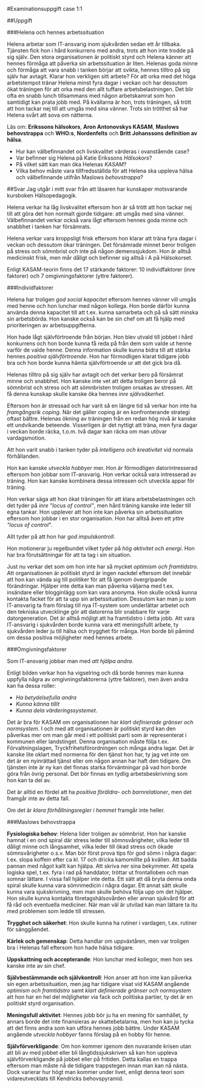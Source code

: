 #Examinationsuppgift case 1:1

##Uppgift

###Helena och hennes arbetssituation

Helena arbetar som IT-ansvarig inom sjukvården sedan ett år tillbaka. Tjänsten fick hon i hård konkurrens med andra, trots att 
hon inte trodde på sig själv. Den stora organisationen är politiskt styrd och Helena känner att hennes förmåga att påverka 
sin arbetssituation är liten. Helenas goda minne och förmåga att vara snabb i tanken börjar att svikta, hennes tilltro 
på sig själv har avtagit. Klarar hon verkligen sitt arbete? För att orka med det höga arbetstempot tränar Helena minst fyra 
dagar i veckan och har dessutom ökat träningen för att orka med den allt tuffare arbetsbelastningen. Det blir ofta en snabb 
lunch tillsammans med någon arbetskamrat som hon samtidigt kan prata jobb med. På kvällarna är hon, trots träningen, så trött 
att hon tackar nej till att umgås med sina vänner. Trots sin trötthet så har Helena svårt att sova om nätterna.

Läs om: __Erikssons hälsokors__, __Aron Antonovskys KASAM__, __Maslows behovstrappa__ och __WHO:s__, __Nordenfelts__ och 
__Britt Johanssons definition av hälsa__.

* Hur kan välbefinnandet och livskvalitet värderas i ovanstående case?
* Var befinner sig Helena på Katie Erikssons _Hälsokors_?
* På vilket sätt kan man öka Helenas _KASAM_?
* Vilka behov måste vara tillfredsställda för att Helena ska uppleva hälsa och välbefinnande utifrån Maslows _behovstrappa_?

##Svar
Jag utgår i mitt svar från att läsaren har kunskaper motsvarande kursboken Hälsopedagogik.

Helena verkar ha låg livskvalitet eftersom hon är så trött att hon tackar nej till att göra det hon normalt gjorde tidigare: 
att umgås med sina vänner. Välbefinnandet verkar också vara lågt eftersom hennes goda minne och snabbhet i tanken har
försämrats.

Helena verkar vara kroppsligt frisk eftersom hon klarar att träna fyra dagar i veckan och dessutom ökar träningen. Det
försämrade minnet beror troligen på stress och sömnbrist och inte på någon demenssjukdom. Hon är alltså medicinskt frisk, men mår dåligt och befinner sig alltså i A på Hälsokorset.

Enligt KASAM-teorin finns det 17 stärkande faktorer: 10 individfaktorer (inre faktorer) och 7 omgivningsfaktorer (yttre
faktorer).

###Individfaktorer

Helena har troligen _god social kapacitet_ eftersom hennes vänner vill umgås med henne och hon lunchar med någon kollega.
Hon borde därför kunna använda denna kapacitet till att t.ex. kunna samarbeta och på så sätt minska sin arbetsbörda.
Hon kanske också kan be sin chef om att få hjälp med prioriteringen av arbetsuppgifterna.

Hon hade lågt självförtroende från början. Hon blev utvald till jobbet i hård konkurrens
och hon borde kunna få reda på från dem som valde ut henne varför de valde henne. Denna information skulle kunna bidra till
att stärka hennes _positiva självförtroende_. Hon har förmodligen klarat tidigare jobb bra och hon borde kunna hämta
självförtroende ur att det gick bra då.

Helenas tilltro på sig själv har avtagit och det verkar bero på försämrat minne och snabbhet. Hon kanske inte vet att detta
troligen beror på sömnbrist och stress och att sömnbristen troligen orsakas av stressen. Att få denna kunskap skulle kanske
öka hennes _inre självsäkerhet_.

Eftersom hon är stressad och har varit så en längre tid så verkar hon inte ha _framgångsrik coping_. När det gäller coping
är en konfronterande strategi oftast bäẗtre. Helenas ökning av träningen från en redan hög nivå är kanske ett undvikande
beteende. Visserligen är det nyttigt att träna, men fyra dagar i veckan borde räcka, t.o.m. två dagar kan räcka om man 
utövar vardagsmotion.

Att hon varit snabb i tanken tyder på _intelligens och kreativitet_ vid normala förhållanden.

Hon kan kanske _utveckla hobbyer_ mer. Hon är förmodligen datorintresserad eftersom hon jobbar som IT-ansvarig. Hon verkar
också vara intresserad av träning. Hon kan kanske kombinera dessa intressen och utveckla appar för träning.

Hon verkar säga att hon ökat träningen för att klara arbetsbelastningen och det tyder på _inre "locus of control"_, men
hård träning kanske inte leder till egna tankar. Hon upplever att hon inte kan påverka sin arbetssituation eftersom hon jobbar 
i en stor organisation. Hon har alltså även ett _yttre "locus of control"_.

Allt tyder på att hon har _god impulskontroll_.

Hon motionerar ju regelbundet vilket tyder på _hög aktivitet och energi_. Hon har bra förutsättningar för att ta tag i sin 
situation.

Just nu verkar det som om hon inte har så mycket _optimism och framtidstro_. Att organisationen är politiskt styrd är ingen
nackdel eftersom det innebär att hon kan vända sig till politiker för att få igenom övergripande förändringar. Hjälper inte
detta kan man påverka väljarna med t.ex. insändare eller blogginlägg som kan vara anonyma. Hon skulle också kunna kontakta
facket för att ta upp sin arbetssituation. Dessutom kan man ju som IT-ansvarig ta fram förslag till nya IT-system som 
underlättar arbetet och den tekniska utvecklinge gör att datorerna blir snabbare för varje datorgeneration. Det är alltså
möjligt att ha framtidstro i detta jobb. Att vara IT-ansvarig i sjukvården borde kunna vara ett meningsfullt arbete,
ty sjukvården leder ju till hälsa och trygghet för många. Hon borde bli påmind om dessa positiva möjligheter med hennes
arbete.

###Omgivningsfaktorer

Som IT-ansvarig jobbar man med _att hjälpa andra_.

Enligt bilden verkar hon ha vigselring och då borde hennes man kunna uppfylla några av omgivningsfaktorerna (yttre faktorer),
men även andra kan ha dessa roller:

* _Ha betydelsefulla andra_
* _Kunna känna tillit_
* _Kunna dela värderingssystemet_.

Det är bra för KASAM om organisationen har _klart definierade gränser och normsystem_. I och med att organisationen är
politiskt styrd kan den påverkas mer om man går med i ett politiskt parti som är representerat i kommunen eller 
landstinget. Denna organisation måste följa t.ex. Förvaltningslagen, Tryckfrihetsförordningen och många andra lagar.
Det är kanske lite oklart med normerna för den tjänst hon har, ty jag vet inte om det är en nyinrättad tjänst eller
om någon annan har haft den tidigare. Om tjänsten inte är ny kan det finnas starka förväntningar på vad hon borde göra från
övrig personal. Det bör finnas en tydlig arbetsbeskrivning som hon kan ta del av.

Det är alltid en fördel att ha _positiva föräldra- och barnrelationer_, men det framgår inte av detta fall.

Om det är _klara förhållningsregler i hemmet_ framgår inte heller.

###Maslows behovstrappa

__Fysiologiska behov__: Helena lider troligen av sömnbrist. Hon har kanske hamnat i en ond spiral där stress
leder till sömnsvårigheter, vilka leder till dåligt minne och långsamhet, vilka leder till ökad stress och ökade 
sömnsvårigheter o.s.v. Man bör först prova tips för god sömn i några dagar: t.ex. slopa koffein efter ca kl. 17
och dricka kamomillte på kvällen. Att badda pannan med något kallt kan hjälpa. Att skriva ner sina bekymmer.
Att spela logiska spel, t.ex. fyra i rad på handdator, tröttar ut frontalloben och man somnar lättare. I vissa fall
hjälper inte detta. Ett sätt att då bryta denna onda spiral skulle kunna vara sömnmedicin i några dagar. Ett annat
sätt skulle kunna vara sjukskrivning, men man skulle behöva följa upp om det hjälper. Hon skulle kunna kontakta
företagshälsovården eller annan sjukvård för att få råd och eventuella mediciner. När man väl är utvilad kan man
lättare ta itu med problemen som ledde till stressen.

__Trygghet och säkerhet__: Hon skulle kunna ha rutiner i vardagen, t.ex. rutiner för sänggåendet.

__Kärlek och gemenskap__: Detta handlar om uppväxtåren, men var troligen bra i Helenas fall eftersom hon hade hälsa tidigare.

__Uppskattning och accepterande__: Hon lunchar med kollegor, men hon ses kanske inte av sin chef.

__Självbestämmande och självkontroll__: Hon anser att hon inte kan påverka sin egen arbetssituation, men jag har tidigare
visat vid KASAM angående _optimism och framtidstro_ samt _klart definierade gränser och normsystem_ att hon har en hel del möjligheter via fack och politiska partier, ty det är en politiskt styrd organisation.

__Meningsfull aktivitet__: Hennes jobb bör ju ha en mening för samhället, ty annars borde det inte finansieras av 
skattebetalarna, men hon kan ju tycka att det finns andra som kan utföra hennes jobb bättre. Under KASAM angående 
_utveckla hobbyer_ fanns förslag på en hobby för henne.

__Självförverkligande__: Om hon kommer igenom den nuvarande krisen utan att bli av med jobbet eller bli långtidssjukskriven
så kan hon uppleva självförverkligande på jobbet eller på fritiden. Detta kallas en trappa eftersom man måste nå de
tidigare trappstegen innan man kan nå nästa. Dock varierar hur högt man kommer under livet, enligt denna teori som
vidareutvecklats till Kendricks behovspyramid.
